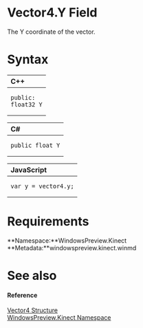 Vector4.Y Field  
===============  

The Y coordinate of the vector. <span id="syntaxSection"></span>

Syntax  
======  

<table>
<colgroup>
<col width="100%" />
</colgroup>
<thead>
<tr class="header">
<th align="left">C++</th>
</tr>
</thead>
<tbody>
<tr class="odd">
<td align="left"><pre><code>public:  
float32 Y</code></pre></td>
</tr>
</tbody>
</table>

<table>
<colgroup>
<col width="100%" />
</colgroup>
<thead>
<tr class="header">
<th align="left">C#</th>
</tr>
</thead>
<tbody>
<tr class="odd">
<td align="left"><pre><code>public float Y</code></pre></td>
</tr>
</tbody>
</table>

<table>
<colgroup>
<col width="100%" />
</colgroup>
<thead>
<tr class="header">
<th align="left">JavaScript</th>
</tr>
</thead>
<tbody>
<tr class="odd">
<td align="left"><pre><code>var y = vector4.y;</code></pre></td>
</tr>
</tbody>
</table>

<span id="requirements"></span>

Requirements  
============  

**Namespace:**WindowsPreview.Kinect  
**Metadata:**windowspreview.kinect.winmd  

<span id="ID4E1"></span>

See also  
========  

<span id="ID4E3"></span>
#### Reference  

[Vector4 Structure](../../Vector4_Structure.md)  
 [WindowsPreview.Kinect Namespace](../../../Kinect.md)  



<!--Please do not edit the data in the comment block below.-->
<!--
TOCTitle : Y Field
RLTitle : Vector4.Y Field
KeywordK : Y field
KeywordK : Vector4.Y field
KeywordF : WindowsPreview.Kinect.Vector4.Y
KeywordF : Vector4.Y
KeywordF : Y
KeywordF : WindowsPreview.Kinect.Vector4.Y
KeywordA : F:WindowsPreview.Kinect.Vector4.Y
AssetID : F:WindowsPreview.Kinect.Vector4.Y
Locale : en-us
CommunityContent : 1
APIType : Managed
APILocation : windowspreview.kinect.winmd
APIName : WindowsPreview.Kinect.Vector4.Y
TargetOS : Windows
TopicType : kbSyntax
DevLang : VB
DevLang : CSharp
DevLang : JavaScript
DevLang : C++
DocSet : K4Wv2
ProjType : K4Wv2Proj
Technology : Kinect for Windows
Product : Kinect for Windows SDK v2
productversion : 20
-->
